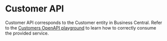 # Customer API

Customer API corresponds to the Customer entity in Business Central. Refer to the [Customers OpenAPI playground](/api/sandbox.html?spec=customer.json) to learn how to correctly consume the provided service.



